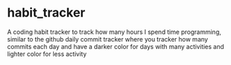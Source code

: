 # habit_tracker
A coding habit tracker to track how many hours I spend time programming, similar to the github daily commit tracker where you tracker how many commits each day and have a darker color for days with many activities and lighter color for less activity
